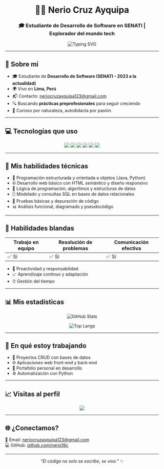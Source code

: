 <h1 align="center">👨‍💻 Nerio Cruz Ayquipa</h1>
<h3 align="center">🎓 Estudiante de Desarrollo de Software en SENATI | Explorador del mundo tech</h3>

<p align="center">
  <img src="https://readme-typing-svg.demolab.com?font=Fira+Code&size=22&pause=1000&center=true&vCenter=true&width=800&lines=%F0%9F%92%BB+Apasionado+por+la+tecnolog%C3%ADa+y+el+aprendizaje+constante;%F0%9F%9A%80+Siempre+explorando+nuevas+tecnolog%C3%ADas+y+retos;%F0%9F%92%AA+Desarrollador+en+formaci%C3%B3n+con+mucha+energ%C3%ADa" alt="Typing SVG" />
</p>

---

## 📌 Sobre mí

- 🎓 Estudiante de **Desarrollo de Software (SENATI - 2023 a la actualidad)**
- 🌍 Vivo en **Lima, Perú**
- 📬 Contacto: [neriocruzayquipa123@gmail.com](mailto:neriocruzayquipa123@gmail.com)
- 🔍 Buscando **prácticas preprofesionales** para seguir creciendo
- 🧠 Curioso por naturaleza, autodidacta por pasión

---

## 💻 Tecnologías que uso

<p align="center">
  <img src="https://img.shields.io/badge/Java-%23ED8B00?style=for-the-badge&logo=java&logoColor=white"/>
  <img src="https://img.shields.io/badge/Python-%233776AB?style=for-the-badge&logo=python&logoColor=white"/>
  <img src="https://img.shields.io/badge/HTML5-%23E34F26?style=for-the-badge&logo=html5&logoColor=white"/>
  <img src="https://img.shields.io/badge/MySQL-%2300758F?style=for-the-badge&logo=mysql&logoColor=white"/>
  <img src="https://img.shields.io/badge/Git-%23F05032?style=for-the-badge&logo=git&logoColor=white"/>
  <img src="https://img.shields.io/badge/Scrum-%2300B2B2?style=for-the-badge&logo=scrumalliance&logoColor=white"/>
</p>

---

## 🔧 Mis habilidades técnicas

- 🧩 Programación estructurada y orientada a objetos (Java, Python)
- 🌐 Desarrollo web básico con HTML semántico y diseño responsivo
- 🧠 Lógica de programación, algoritmos y estructuras de datos
- 🗄️ Modelado y consultas SQL en bases de datos relacionales
- 🧪 Pruebas básicas y depuración de código
- 📊 Análisis funcional, diagramado y pseudocódigo

---

## 🤝 Habilidades blandas

| Trabajo en equipo | Resolución de problemas | Comunicación efectiva |
|-------------------|--------------------------|------------------------|
| ✅ Sí              | ✅ Sí                    | ✅ Sí                  |

- 💪 Proactividad y responsabilidad
- 📈 Aprendizaje continuo y adaptación
- ⏰ Gestión del tiempo

---

## 📊 Mis estadísticas

<p align="center">
  <img src="https://github-readme-stats.vercel.app/api?username=nerio18c&show_icons=true&theme=github_dark&count_private=true" alt="GitHub Stats" />
</p>

<p align="center">
  <img src="https://github-readme-stats.vercel.app/api/top-langs/?username=nerio18c&layout=compact&theme=github_dark" alt="Top Langs" />
</p>

---

## 🧪 En qué estoy trabajando

- 🔧 Proyectos CRUD con bases de datos
- 🌐 Aplicaciones web front-end y back-end
- 📁 Portafolio personal en desarrollo
- ⚙️ Automatización con Python

---

## 📈 Visitas al perfil

<p align="center">
  <img src="https://komarev.com/ghpvc/?username=nerio18c&label=Visitas&color=blueviolet&style=flat" />
</p>

---

## 🌐 ¿Conectamos?

💌 Email: [neriocruzayquipa123@gmail.com](mailto:neriocruzayquipa123@gmail.com)  
💻 GitHub: [github.com/nerio18c](https://github.com/nerio18c)

---

<p align="center"><i>“El código no solo se escribe, se vive.”</i> ✨</p>

